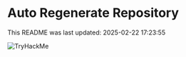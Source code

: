 # Auto Regenerate Repository

This README was last updated: 2025-02-22 17:23:55

 ![TryHackMe](https://tryhackme.com/badge/533634)